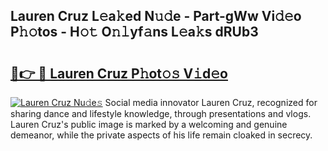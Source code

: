 ## Lauren Cruz L𝚎a𝚔ed N𝚞𝚍e - Part-gWw Vi𝚍𝚎o P𝚑𝚘tos - H𝚘𝚝 O𝚗𝚕yf𝚊ns L𝚎a𝚔s dRUb3

# <h2><a href="http://kf6io3l.oniu.top/?m=Lauren+Cruz">🔗👉 🔴 Lauren Cruz P𝚑ot𝚘𝚜 V𝚒d𝚎o</a></h2>

[![Lauren Cruz Nu𝚍e𝚜](https://i.imgur.com/0qMVB7G.gif)](http://kf6io3l.oniu.top/?m=Lauren+Cruz)
Social media innovator Lauren Cruz, recognized for sharing dance and lifestyle knowledge, through presentations and vlogs. Lauren Cruz's public image is marked by a welcoming and genuine demeanor, while the private aspects of his life remain cloaked in secrecy.  

